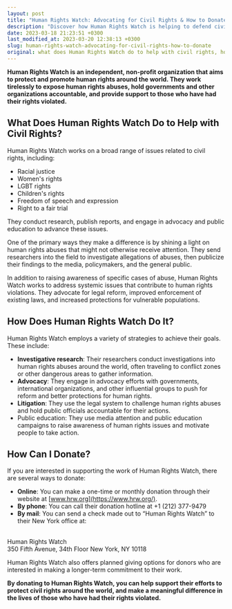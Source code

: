 ```yaml
---
layout: post
title: "Human Rights Watch: Advocating for Civil Rights & How to Donate."
description: "Discover how Human Rights Watch is helping to defend civil liberties worldwide and learn how you can donate to support their vital mission."
date: 2023-03-18 21:23:51 +0300
last_modified_at: 2023-03-20 12:38:13 +0300
slug: human-rights-watch-advocating-for-civil-rights-how-to-donate
original: what does Human Rights Watch do to help with civil rights, how do they do it, how can i donate?
---
```

**Human Rights Watch is an independent, non-profit organization that aims to protect and promote human rights around the world. They work tirelessly to expose human rights abuses, hold governments and other organizations accountable, and provide support to those who have had their rights violated.**

## What Does Human Rights Watch Do to Help with Civil Rights?

Human Rights Watch works on a broad range of issues related to civil rights, including:

* Racial justice
* Women's rights
* LGBT rights
* Children's rights
* Freedom of speech and expression
* Right to a fair trial

They conduct research, publish reports, and engage in advocacy and public education to advance these issues.

One of the primary ways they make a difference is by shining a light on human rights abuses that might not otherwise receive attention. They send researchers into the field to investigate allegations of abuses, then publicize their findings to the media, policymakers, and the general public.

In addition to raising awareness of specific cases of abuse, Human Rights Watch works to address systemic issues that contribute to human rights violations. They advocate for legal reform, improved enforcement of existing laws, and increased protections for vulnerable populations.

## How Does Human Rights Watch Do It?

Human Rights Watch employs a variety of strategies to achieve their goals. These include:

* **Investigative research**: Their researchers conduct investigations into human rights abuses around the world, often traveling to conflict zones or other dangerous areas to gather information.
* **Advocacy**: They engage in advocacy efforts with governments, international organizations, and other influential groups to push for reform and better protections for human rights.
* **Litigation**: They use the legal system to challenge human rights abuses and hold public officials accountable for their actions.
* Public education: They use media attention and public education campaigns to raise awareness of human rights issues and motivate people to take action.

## How Can I Donate?

If you are interested in supporting the work of Human Rights Watch, there are several ways to donate:

* **Online**: You can make a one-time or monthly donation through their website at [www.hrw.org](https://www.hrw.org/).
* **By phone**: You can call their donation hotline at +1 (212) 377-9479
* **By mail**: You can send a check made out to “Human Rights Watch” to their New York office at:
<br>
    Human Rights Watch
<br>
    350 Fifth Avenue, 34th Floor
    New York, NY 10118

Human Rights Watch also offers planned giving options for donors who are interested in making a longer-term commitment to their work.

**By donating to Human Rights Watch, you can help support their efforts to protect civil rights around the world, and make a meaningful difference in the lives of those who have had their rights violated.**
